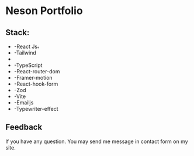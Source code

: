 # Neson Portfolio

<h2>Stack:</h2>
<ul>
<li>-React Js<img src="./public/React.svg" width="5px" height="5px"/></li>
<li>-Tailwind<li>
<li>-TypeScript</li>
<li>-React-router-dom</li>
<li>-Framer-motion</li>
<li>-React-hook-form</li>
<li>-Zod</li>
<li>-Vite</li>
<li>-Emailjs</li>
<li>-Typewriter-effect</li>
</ul>
<h2>Feedback </h2>
<p>If you have any question. You may send me message in contact form on my site.</p>
